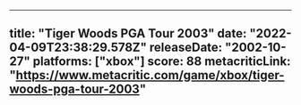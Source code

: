 
---
title: "Tiger Woods PGA Tour 2003"
date: "2022-04-09T23:38:29.578Z"
releaseDate: "2002-10-27"
platforms: ["xbox"]
score: 88
metacriticLink: "https://www.metacritic.com/game/xbox/tiger-woods-pga-tour-2003"
---
